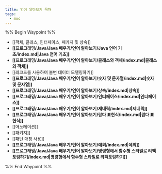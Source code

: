 ```yaml
---
title: 언어 알아보기 목차
tags:
  - moc
---
```

%% Begin Waypoint %%
- [[객체, 클래스, 인터페이스, 패키지 및 상속]]
- **[[프로그래밍/Java/Java 배우기/언어 알아보기/Java 언어 기초/index.md|Java 언어 기초]]**
- **[[프로그래밍/Java/Java 배우기/언어 알아보기/클래스와 객체/index.md|클래스와 객체]]**
- [[레코드를 사용하여 불변 데이터 모델링하기]]
- **[[프로그래밍/Java/Java 배우기/언어 알아보기/숫자 및 문자열/index.md|숫자 및 문자열]]**
- **[[프로그래밍/Java/Java 배우기/언어 알아보기/상속/index.md|상속]]**
- **[[프로그래밍/Java/Java 배우기/언어 알아보기/인터페이스/index.md|인터페이스]]**
- **[[프로그래밍/Java/Java 배우기/언어 알아보기/제네릭/index.md|제네릭]]**
- **[[프로그래밍/Java/Java 배우기/언어 알아보기/람다 표현식/index.md|람다 표현식]]**
- [[어노테이션]]
- [[패키지]]
- [[패턴 매칭 사용]]
- **[[프로그래밍/Java/Java 배우기/언어 알아보기/예외/index.md|예외]]**
- **[[프로그래밍/Java/Java 배우기/언어 알아보기/명령형에서 함수형 스타일로 리팩토링하기/index.md|명령형에서 함수형 스타일로 리팩토링하기]]**

%% End Waypoint %%
